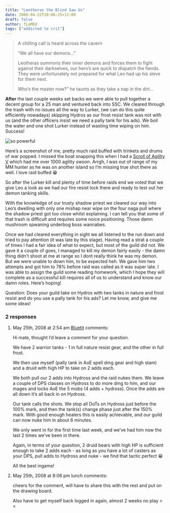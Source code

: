 ```yaml
---
title: "Leotheras the Blind Saw Us"
date: 2008-04-22T20:08:25+12:00
draft: false
author: fLaMEd
tags: ["addicted to crit"]
---
```


>A chilling call is heard across the cavern
>
>“We all have our demons…”
>
>Leotheras summons their inner demons and forces them to fight  against their darkselves, our hero’s are quick to dispatch the fiends.  They were unfortunately not prepared for what Leo had up his sleve for  them next.
>
>Who’s the master now?” he taunts as they take a nap in the dirt…

**After** the last couple weeks set backs we were able  to pull together a decent group for a 25 man and ventured back into SSC. We cleared through the trash with no issues all the way to Lurker, (we  can do this quite efficiently nowadays) skipping Hydros as our frost  resist tank was not with us (and the other officers insist we need a  pally tank for his ads). We boil the water and one shot Lurker instead  of wasting time wiping on him. Success!

![so powerful](https://web.archive.org/web/20081014210504im_/http://critaddict.shadyacres.co.nz/assets/lunch_raiding.png)

Here’s a screenshot of me, pretty much raid buffed with trinkets and  drums of war popped. I missed the boat snapping this when I had a [Scroll of Agility V](https://web.archive.org/web/20081014210504/http://wowhead.com/?item=27498) which had me over 1000 agility *swoon*. Arrgh, I was out of range of my MM hunter as he was on another island  so I’m missing true shot there as well. I love raid buffed :grin:

So after the Lurker kill and plenty of time before raids end we voted that we give Leo a look as we had our fire resist lock there and ready  to test out her demon tanking skills.

With the knowledge of our trusty shadow priest we cleared our way  into Leo’s dwelling with only one mishap near wipe on the four naga pull where the shadow priest got too close whilst explaining. I can tell you that some of that trash is difficult and requires some noice  positioning. Those damn mushroom spwaning underbog boss wannabes.

Once we had cleared everything in sight we all listened to the run  down and tried to pay attention (it was late by this stage). Having read a strat a couple of times I had a fair idea of what to expect, but most of the guild did not. We gave it a couple of goes, I managed to kill my demon fairly easily - the damn thing didn’t shoot at me at range so I  dont really think he was my demon. But we were unable to down him, to be expected heh. We gave him two attempts and got him to 78% before raid  was called as it was super late. I was able to assign the guild some  reading homework, which I hope they will complete as a successful kill  requires all of us to understand and know our damn roles. Here’s hoping!

Question: Does your guild take on Hydros with two tanks in nature and frost resist and do you use a pally tank for his ads? Let me know, and  give me some ideas!

### 2 responses

1. May 25th, 2008 at 2:54 am [Bluetit](https://web.archive.org/web/20081014210504/http://www.wow-stu.com/) comments: 		

   Hi mate, thought I’d leave a comment for your question.

   We have 2 warrior tanks - 1 in full nature resist gear, and the other in full frost.

   We then use myself (pally tank in AoE spell dmg gear and high stam) and a druid with high HP to take on 2 adds each.

   We both pull our 2 adds into Hydross and the raid nukes them.  We  leave a couple of DPS classes on Hydross to do more dmg to him, and our  mages and locks AoE the 5 mobs (4 adds + hydross).  Once the adds are  all down it’s all back in on Hydross.

   Our tank calls the shots.  We stop all DoTs on Hydross just before  the 100% mark, and then the tank(s) change phase just after the 150%  mark.  With good enough healers this is easily achievable, and our guild can now nuke him in about 6 minutes.

   We only went in for the first time last week, and we’ve had him now the last 2 times we’ve been in there.

   Again, in terms of your question, 2 druid bears with high HP is  sufficient enough to take 2 adds each - as long as you have a lot of  casters as your DPS, pull adds to Hydross and nuke - we find that tactic perfect :grin:

   All the best ingame!

2. May 25th, 2008 at 8:06 pm lunch comments: 		

   cheers for the comment, will have to share this with the rest and put on the drawing board. 

   Also have to get myself back logged in again, almost  2 weeks no play ><